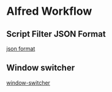 # Alfred Workflow

## Script Filter JSON Format

[json format](https://www.alfredapp.com/help/workflows/inputs/script-filter/json/?utm_source=chatgpt.com)

## Window switcher

[window-switcher](https://alfred.app/workflows/alfredapp/window-switcher/)
